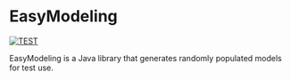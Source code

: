 # EasyModeling

[![TEST][test-badge]][test-link]

EasyModeling is a Java library that generates randomly populated models for test use.

[test-badge]: https://github.com/zhezhangz/easy-modeling/actions/workflows/test.yml/badge.svg?branch=master

[test-link]: https://github.com/zhezhangz/easy-modeling/actions/workflows/test.yml
